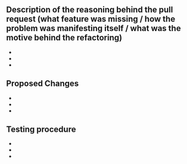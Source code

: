 ## Description of the reasoning behind the pull request (what feature was missing / how the problem was manifesting itself / what was the motive behind the refactoring)
- 
- 
- 
  
## Proposed Changes
- 
- 
- 

## Testing procedure
- 
- 
- 
